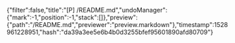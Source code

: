 {"filter":false,"title":"[P] /README.md","undoManager":{"mark":-1,"position":-1,"stack":[]},"preview":{"path":"/README.md","previewer":"preview.markdown"},"timestamp":1528961228951,"hash":"da39a3ee5e6b4b0d3255bfef95601890afd80709"}